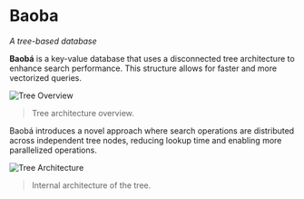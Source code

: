 # Baoba

*A tree-based database*

**Baobá** is a key-value database that uses a disconnected tree architecture to enhance search performance. This structure allows for faster and more vectorized queries.

![Tree Overview](https://github.com/user-attachments/assets/462e92fa-291b-4e84-9b16-a3b8531827d1)

> Tree architecture overview.

Baobá introduces a novel approach where search operations are distributed across independent tree nodes, reducing lookup time and enabling more parallelized operations.

![Tree Architecture](https://github.com/user-attachments/assets/ff1e8ca4-00b1-4eb3-87ff-222d5c313ea5)

> Internal architecture of the tree.
